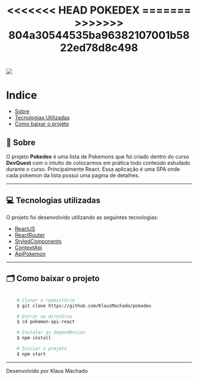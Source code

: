 <h1 align="center">
<<<<<<< HEAD
    POKEDEX
=======
>>>>>>> 804a30544535ba96382107001b5822ed78d8c498
</h1>

<h1>
    <img src="public/pokedex.gif">
</h1>


# Indice

- [Sobre](#-sobre)
- [Tecnologias Utilizadas](#-tecnologias-utilizadas)
- [Como baixar o projeto](#-como-baixar-o-projeto)

## 📑 Sobre

O projeto **Pokedex** é uma lista de Pokemons que foi criado dentro do curso **DevQuest** com o intuito de colocarmos em prática todo conteúdo estudado durante o curso. Principalmente React. 
Essa aplicação é uma SPA onde cada pokemon da lista possui uma pagina de detalhes.

---

## 💻 Tecnologias utilizadas

O projeto foi desenvolvido utilizando as seguintes tecnologias:

- [ReactJS](https://reactjs.org)
- [ReactRouter](https://v5.reactrouter.com/web/guides/quick-start)
- [StyledComponents](https://styled-components.com/)
- [ContextApi](https://pt-br.reactjs.org/docs/context.html)
- [ApiPokemon](https://pokeapi.co/)
---

## 🗂 Como baixar o projeto

```bash

    # Clonar o repositório
    $ git clone https://github.com/KlausMachado/pokedex

    # Entrar no diretório
    $ cd pokemon-api-react

    # Instalar as dependências
    $ npm install

    # Iniciar o projeto
    $ npm start
```

---

Desenvolvido por Klaus Machado
